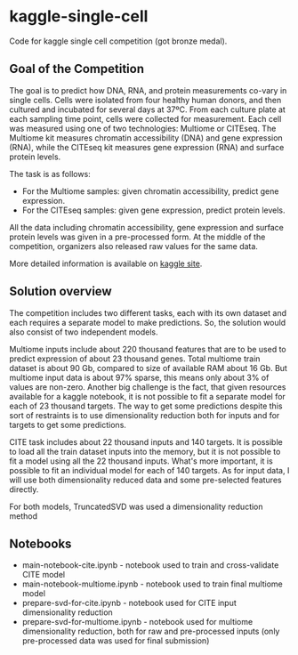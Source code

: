 # kaggle-single-cell
Code for kaggle single cell competition (got bronze medal).
## Goal of the Competition
The goal is to predict how DNA, RNA, and protein measurements co-vary in single cells. Cells were isolated from four healthy human donors, and then cultured and incubated for several days at 37ºC. From each culture plate at each sampling time point, cells were collected for measurement. Each cell was measured using one of two technologies: Multiome or CITEseq. The Multiome kit measures chromatin accessibility (DNA) and gene expression (RNA), while the CITEseq kit measures gene expression (RNA) and surface protein levels.

The task is as follows:
* For the Multiome samples: given chromatin accessibility, predict gene expression.
* For the CITEseq samples: given gene expression, predict protein levels.

All the data including chromatin accessibility, gene expression and surface protein levels was given in a pre-processed form. At the middle of the competition, organizers also released raw values for the same data.

More detailed information is available on [kaggle site](https://www.kaggle.com/competitions/open-problems-multimodal).
## Solution overview
The competition includes two different tasks, each with its own dataset and each requires a separate model to make predictions. So, the solution would also consist of two independent models.

Multiome inputs include about 220 thousand features that are to be used to predict expression of about 23 thousand genes. Total multiome train dataset is about 90 Gb, compared to size of available RAM about 16 Gb. But multiome input data is about 97% sparse, this means only about 3% of values are non-zero. Another big challenge is the fact, that given resources available for a kaggle notebook, it is not possible to fit a separate model for each of 23 thousand targets. The way to get some predictions despite this sort of restraints is to use dimensionality reduction both for inputs and for targets to get some predictions.

CITE task includes about 22 thousand inputs and 140 targets. It is possible to load all the train dataset inputs into the memory, but it is not possible to fit a model using all the 22 thousand inputs. What's more important, it is possible to fit an individual model for each of 140 targets. As for input data, I will use both dimensionality reduced data and some pre-selected features directly.

For both models, TruncatedSVD was used a dimensionality reduction method
## Notebooks
* main-notebook-cite.ipynb - notebook used to train and cross-validate CITE model
* main-notebook-multiome.ipynb - notebook used to train final multiome model
* prepare-svd-for-cite.ipynb - notebook used for CITE input dimensionality reduction
* prepare-svd-for-multiome.ipynb - notebook used for multiome dimensionality reduction, both for raw and pre-processed inputs (only pre-processed data was used for final submission)
